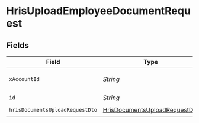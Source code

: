 # HrisUploadEmployeeDocumentRequest


## Fields

| Field                                                                                     | Type                                                                                      | Required                                                                                  | Description                                                                               |
| ----------------------------------------------------------------------------------------- | ----------------------------------------------------------------------------------------- | ----------------------------------------------------------------------------------------- | ----------------------------------------------------------------------------------------- |
| `xAccountId`                                                                              | *String*                                                                                  | :heavy_check_mark:                                                                        | The account identifier                                                                    |
| `id`                                                                                      | *String*                                                                                  | :heavy_check_mark:                                                                        | N/A                                                                                       |
| `hrisDocumentsUploadRequestDto`                                                           | [HrisDocumentsUploadRequestDto](../../models/components/HrisDocumentsUploadRequestDto.md) | :heavy_check_mark:                                                                        | N/A                                                                                       |